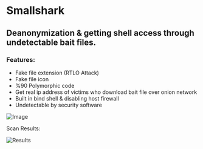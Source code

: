 # Smallshark
## Deanonymization &amp; getting shell access through undetectable bait files.

### Features:

- Fake file extension (RTLO Attack)
- Fake file icon
- %90 Polymorphic code
- Get real ip address of victims who download bait file over onion network
- Built in bind shell & disabling host firewall
- Undetectable by security software

![Image](https://user-images.githubusercontent.com/83503290/157923130-11edd2de-8f46-4d15-81fc-8c9dd3d6c7c6.png)

Scan Results:

![Results](https://user-images.githubusercontent.com/83503290/157923694-de91a013-ef85-43d9-a364-797c1b2481df.png)
